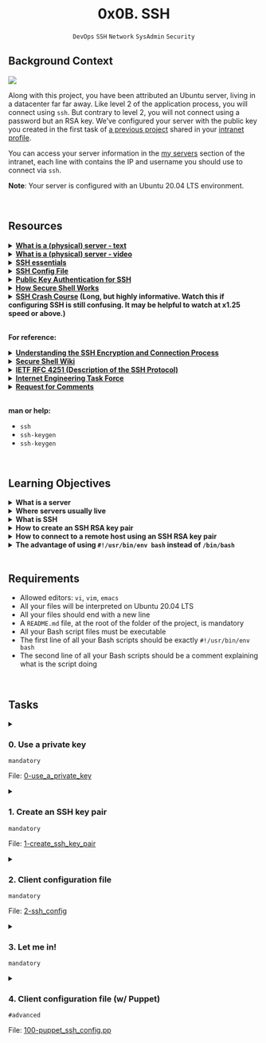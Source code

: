 <h1 align="center"><b>0x0B. SSH</b></h1>
<div align="center"><code>DevOps</code> <code>SSH</code> <code>Network</code> <code>SysAdmin</code> <code>Security</code></div>

## Background Context
<img src="https://s3.amazonaws.com/intranet-projects-files/holbertonschool-sysadmin_devops/244/zPVRKhPsUP5lK.gif">

Along with this project, you have been attributed an Ubuntu server, living in a datacenter far far away. Like level 2 of the application process, you will connect using `ssh`. But contrary to level 2, you will not connect using a password but an RSA key. We’ve configured your server with the public key you created in the first task of [a previous project](https://intranet.alxswe.com/tasks/1223) shared in your [intranet profile](https://intranet.alxswe.com/users/my_profile).

You can access your server information in the [my servers](https://intranet.alxswe.com/servers) section of the intranet, each line with contains the IP and username you should use to connect via `ssh`.

**Note**: Your server is configured with an Ubuntu 20.04 LTS environment.

<br>

## Resources
<details>
<summary><b><a href="https://en.wikipedia.org/wiki/Server_%28computing%29#Hardware_requirement">What is a (physical) server - text</a></b></summary><br>


<br><p align="center">※※※※※※※※※※※※</p><br>
</details>


<details>
<summary><b><a href="https://www.youtube.com/watch?v=B1ANfsDyjeA">What is a (physical) server - video</a></b></summary><br>


<br><p align="center">※※※※※※※※※※※※</p><br>
</details>


<details>
<summary><b><a href="https://www.digitalocean.com/community/tutorials/ssh-essentials-working-with-ssh-servers-clients-and-keys">SSH essentials</a></b></summary><br>


<br><p align="center">※※※※※※※※※※※※</p><br>
</details>


<details>
<summary><b><a href="https://www.ssh.com/academy/ssh/config">SSH Config File</a></b></summary><br>


<br><p align="center">※※※※※※※※※※※※</p><br>
</details>


<details>
<summary><b><a href="https://www.ssh.com/academy/ssh/public-key-authentication">Public Key Authentication for SSH</a></b></summary><br>


<br><p align="center">※※※※※※※※※※※※</p><br>
</details>


<details>
<summary><b><a href="https://www.youtube.com/watch?v=ORcvSkgdA58">How Secure Shell Works</a></b></summary><br>


<br><p align="center">※※※※※※※※※※※※</p><br>
</details>


<details>
<summary><b><a href="https://www.youtube.com/watch?v=hQWRp-FdTpc">SSH Crash Course</a> (Long, but highly informative. Watch this if configuring SSH is still confusing. It may be helpful to watch at x1.25 speed or above.)</b></summary><br>


<br><p align="center">※※※※※※※※※※※※</p><br>
</details>
<br>

**For reference:**

<details>
<summary><b><a href="https://www.digitalocean.com/community/tutorials/understanding-the-ssh-encryption-and-connection-process">Understanding the SSH Encryption and Connection Process</a></b></summary><br>


<br><p align="center">※※※※※※※※※※※※</p><br>
</details>


<details>
<summary><b><a href="https://en.wikipedia.org/wiki/Secure_Shell">Secure Shell Wiki</a></b></summary><br>


<br><p align="center">※※※※※※※※※※※※</p><br>
</details>


<details>
<summary><b><a href="https://www.ietf.org/rfc/rfc4251.txt">IETF RFC 4251 (Description of the SSH Protocol)</a></b></summary><br>


<br><p align="center">※※※※※※※※※※※※</p><br>
</details>


<details>
<summary><b><a href="https://en.wikipedia.org/wiki/Internet_Engineering_Task_Force">Internet Engineering Task Force</a></b></summary><br>


<br><p align="center">※※※※※※※※※※※※</p><br>
</details>


<details>
<summary><b><a href="https://en.wikipedia.org/wiki/Request_for_Comments">Request for Comments</a></b></summary><br>


<br><p align="center">※※※※※※※※※※※※</p><br>
</details>
<br>

**man or help:**
- `ssh`
- `ssh-keygen`
- `ssh-keygen`

<br>

## Learning Objectives
<details>
<summary><b><a href=" "> </a>What is a server</b></summary><br>

***A server is a piece of computer hardware or software (computer program) that provides functionality for other programs or devices, called "clients"***

<br><p align="center">※※※※※※※※※※※※</p><br>
</details>


<details>
<summary><b><a href=" "> </a>Where servers usually live</b></summary><br>

Servers can "live" in a variety of places, depending on the context:

1. **Data Centers:** Many servers are housed in data centers, which are facilities specifically designed to store and manage large numbers of servers. Data centers provide the necessary infrastructure, such as power, cooling, and security, to ensure that servers operate reliably.

2. **Cloud Services:** With the rise of cloud computing, servers are often hosted by cloud service providers like Amazon Web Services (AWS), Microsoft Azure, or Google Cloud Platform (GCP). These providers maintain massive data centers around the world and offer server hosting as a service.

3. **On-Premises:** Some organizations maintain their own on-premises server rooms or data centers. These servers are physically located within the organization's facilities and are managed by their internal IT teams.

4. **Edge Computing:** In edge computing, servers are placed closer to the location where data is generated or needed. This can include servers in remote locations, at the "edge" of the network, to reduce latency and improve performance for applications that require real-time processing.

5. **Hybrid Environments:** Many organizations use a combination of on-premises servers, servers hosted in the cloud, and edge servers, creating a hybrid environment that suits their specific needs.

The choice of where to host servers depends on factors like cost, performance, security, and the specific requirements of the applications and services they support.

<br><p align="center">※※※※※※※※※※※※</p><br>
</details>


<details>
<summary><b><a href=" "> </a>What is SSH</b></summary><br>

SSH stands for Secure Shell. It's a cryptographic network protocol that allows secure communication between two computers over an insecure network. SSH is widely used for secure remote access to systems and for executing commands on a remote machine. Here are some key aspects of SSH:

1. **Secure Communication:** SSH provides a secure channel over an unsecured network by encrypting the communication between the client and server. This encryption helps protect the confidentiality and integrity of the data being transmitted.

2. **Authentication:** SSH uses cryptographic keys (public and private key pairs) for authentication. When a client attempts to connect to a server using SSH, the server can verify the client's identity using its public key, and the client can verify the server's identity using its public key. This helps prevent man-in-the-middle attacks.

3. **Remote Access:** One of the primary uses of SSH is remote access to systems. Users can log in to a remote machine using an SSH client and execute commands as if they were sitting at the remote system's console.

4. **File Transfer:** SSH can also be used for secure file transfer using utilities like SCP (Secure Copy Protocol) and SFTP (Secure File Transfer Protocol). These utilities allow users to securely transfer files between systems over an SSH connection.

5. **Tunneling:** SSH supports tunneling, which allows users to create secure channels for other network services (such as web browsing or database access) through an SSH connection. This feature can be used to secure traffic that would otherwise be sent in plaintext over the network.

<br><p align="center">※※※※※※※※※※※※</p><br>
</details>


<details>
<summary><b><a href=" "> </a>How to create an SSH RSA key pair</b></summary><br>

You can create an SSH RSA key pair using the `ssh-keygen` command, which is a standard tool for generating SSH keys. Here's how you can do it:

1. **Open a Terminal or Command Prompt:** On your local machine, open a terminal window or a command prompt. This process is typically the same whether you're using macOS, Linux, or Windows (with the Windows Subsystem for Linux or a third-party SSH client like PuTTY).

2. **Run the `ssh-keygen` Command:** Type the following command and press Enter:

   ```
   ssh-keygen -t rsa
   ```

   This command tells `ssh-keygen` to create a new RSA key pair. You can also specify a different key type with the `-t` option (e.g., `ed25519` for Ed25519 keys).

3. **Specify the File Location:** `ssh-keygen` will prompt you to specify a file location to save the keys. You can press Enter to accept the default location, which is typically `~/.ssh/id_rsa` for the private key and `~/.ssh/id_rsa.pub` for the public key on Unix-based systems. On Windows, the default location might be different.

4. **Set a Passphrase (Optional):** You can choose to set a passphrase for your private key. This passphrase adds an extra layer of security, as it will be required every time you use the key. If you choose to set a passphrase, you'll be prompted to enter it twice.

5. **Verify the Key Generation:** Once you've completed the steps, `ssh-keygen` will generate your RSA key pair. It will display the location of the keys and some random art for the public key. You can find your private key in the location you specified and the public key in the same location with a `.pub` extension.

Your SSH RSA key pair is now generated and ready to use. You can use the public key (`id_rsa.pub`) to authenticate with SSH servers that you want to access, and the private key (`id_rsa`) will be used for authentication from your local machine. Remember to keep your private key secure and never share it with anyone else.

<br><p align="center">※※※※※※※※※※※※</p><br>
</details>


<details>
<summary><b><a href=" "> </a>How to connect to a remote host using an SSH RSA key pair</b></summary><br>

To connect to a remote host using an SSH RSA key pair, you can use the `ssh` command-line tool. Here's how you can do it:

1. **Locate Your Private Key:** First, make sure you know the location of your private key file (usually `id_rsa` or something similar) on your local machine.

2. **Open a Terminal or Command Prompt:** Open a terminal window or a command prompt on your local machine.

3. **Run the `ssh` Command:** Use the following command syntax to connect to the remote host using your SSH key pair:

   ```sh
   ssh -i /path/to/private_key username@remote_host
   ```

   Replace `/path/to/private_key` with the actual path to your private key file, `username` with your username on the remote host, and `remote_host` with the ***hostname or IP address*** of the remote server.

   For example, if your private key is located in `~/.ssh/id_rsa` and your username on the remote host is `user`, and the host is `example.com`, you would use:

   ```sh
   ssh -i ~/.ssh/id_rsa user@example.com
   ```

4. **Enter Passphrase (if applicable):** If you set a passphrase for your private key when you created it, you will be prompted to enter the passphrase. If you did not set a passphrase, you will be connected directly.

5. **Successful Connection:** If the connection is successful, you will be logged into the remote host via SSH, and you can start using the remote shell as if you were physically at the remote machine.

By using the `-i` option with `ssh`, you specify the path to your private key file. This tells SSH to use that private key for authentication when connecting to the remote host. The corresponding public key should be added to the `~/.ssh/authorized_keys` file on the remote server for the authentication to succeed.

<br><p align="center">※※※※※※※※※※※※</p><br>
</details>


<details>
<summary><b><a href=" "> </a>The advantage of using <code>#!/usr/bin/env bash</code> instead of <code>/bin/bash</code></b></summary><br>

Using `#!/usr/bin/env bash` instead of specifying the absolute path like `/bin/bash` in a shebang line has several advantages:

1. **Portability:**
   - `env` (short for "environment") is a command that searches the user's `PATH` environment variable for the specified command (`bash` in this case). This means that using `#!/usr/bin/env bash` makes your script more portable across different systems. It can find the appropriate `bash` executable, even if it's not located in the same path on every system.

2. **Avoid Hard-Coding Paths:**
   - Hard-coding the path to the `bash` interpreter (e.g., `/bin/bash`) may lead to issues if the script is run on a system where `bash` is located in a different directory. Using `env` allows the system to locate the correct interpreter based on the user's environment.

3. **User Preferences:**
   - Some users prefer to use a different shell or have a custom setup where `bash` is located in a non-standard directory. Using `env` respects the user's preferences and uses the first `bash` executable found in their `PATH`.

4. **Avoid Version Issues:**
   - Different systems may have different versions of `bash` installed in different locations. Using `env` allows the system to use the user's preferred version of `bash` without hard-coding a specific path.

5. **Easier Updates:**
   - If `bash` is updated or moved to a different location on the system, scripts using `#!/usr/bin/env bash` will automatically use the updated version without requiring modifications to the script.

It's important to note that while using `env` has these advantages, it also comes with a slight performance cost, as it involves an additional process to locate the interpreter. However, for most scripts, this difference in performance is negligible compared to the benefits of increased portability and adaptability.

<br><p align="center">※※※※※※※※※※※※</p><br>
</details>

<br>

## Requirements
- Allowed editors: `vi`, `vim`, `emacs`
- All your files will be interpreted on Ubuntu 20.04 LTS
- All your files should end with a new line
- A `README.md` file, at the root of the folder of the project, is mandatory
- All your Bash script files must be executable
- The first line of all your Bash scripts should be exactly `#!/usr/bin/env bash`
- The second line of all your Bash scripts should be a comment explaining what is the script doing

<br>

## Tasks
<details>
<summary>

### 0. Use a private key
`mandatory`

File: [0-use_a_private_key](https://github.com/codenvibes/alx-system_engineering-devops/blob/master/0x0B-ssh/0-use_a_private_key)
</summary>

Write a Bash script that uses `ssh` to connect to your server using the private key `~/.ssh/school` with the user `ubuntu`.

Requirements:

- Only use `ssh` single-character flags
- You cannot use `-l`
- You do not need to handle the case of a private key protected by a passphrase
```
sylvain@ubuntu$ ./0-use_a_private_key
ubuntu@server01:~$ exit
Connection to 8.8.8.8 closed.
sylvain@ubuntu$ 
```

</details>

<details>
<summary>

### 1. Create an SSH key pair
`mandatory`

File: [1-create_ssh_key_pair](https://github.com/codenvibes/alx-system_engineering-devops/blob/master/0x0B-ssh/1-create_ssh_key_pair)
</summary>

Write a Bash script that creates an RSA key pair.

Requirements:

- Name of the created private key must be `school`
- Number of bits in the created key to be created 4096
- The created key must be protected by the passphrase `betty`

Example:
```
sylvain@ubuntu$ ls
1-create_ssh_key_pair
sylvain@ubuntu$ ./1-create_ssh_key_pair
Generating public/private rsa key pair.
Your identification has been saved in school.
Your public key has been saved in school.pub.
The key fingerprint is:
5d:a8:c1:f5:98:b6:e5:c0:9b:ee:02:c4:d4:01:f3:ba vagrant@ubuntu
The key's randomart image is:
+--[ RSA 4096]----+
|      oo...      |
|      .+.o =     |
|     o  + B +    |
|      o. = O     |
|     .. S = .    |
|      .. .       |
|      E.  .      |
|        ..       |
|         ..      |
+-----------------+
sylvain@ubuntu$ ls
1-create_ssh_key_pair school  school.pub
sylvain@ubuntu$ 
```

</details>

<details>
<summary>

### 2. Client configuration file
`mandatory`

File: [2-ssh_config](https://github.com/codenvibes/alx-system_engineering-devops/blob/master/0x0B-ssh/2-ssh_config)
</summary>

Your machine has an SSH configuration file for the local SSH client, let’s configure it to our needs so that you can connect to a server without typing a password. Share your SSH client configuration in your answer file.

Requirements:

- Your SSH client configuration must be configured to use the private key `~/.ssh/school`
- Your SSH client configuration must be configured to refuse to authenticate using a password

Example:
```
sylvain@ubuntu$ ssh -v ubuntu@98.98.98.98
OpenSSH_6.6.1, OpenSSL 1.0.1f 6 Jan 2014
debug1: Reading configuration data /etc/ssh/ssh_config
debug1: /etc/ssh/ssh_config line 47: Applying options for *
debug1: Connecting to 98.98.98.98 port 22.
debug1: Connection established.
debug1: identity file /home/sylvain/.ssh/school type -1
debug1: identity file /home/sylvain/.ssh/school-cert type -1
debug1: Enabling compatibility mode for protocol 2.0
debug1: Local version string SSH-2.0-OpenSSH_8.1
debug1:Remote protocol version 2.0, remote software version OpenSSH_7.6p1 Ubuntu-4ubuntu0.5
debug1: match: OpenSSH_7.6p1 Ubuntu-4ubuntu2.1 pat OpenSSH* compat 0x04000000
debug1: SSH2_MSG_KEXINIT sent
debug1: SSH2_MSG_KEXINIT received
debug1: kex: server->client aes128-ctr hmac-sha1-etm@openssh.com none
debug1: kex: client->server aes128-ctr hmac-sha1-etm@openssh.com none
debug1: sending SSH2_MSG_KEX_ECDH_INIT
debug1: expecting SSH2_MSG_KEX_ECDH_REPLY
debug1: Server host key: ECDSA bd:03:f8:6a:12:28:d6:17:85:c1:b6:91:f1:da:0f:37
debug1: Host '98.98.98.98' is known and matches the ECDSA host key.
debug1: Found key in /home/sylvain/.ssh/known_hosts:1
debug1: ssh_ecdsa_verify: signature correct
debug1: SSH2_MSG_NEWKEYS sent
debug1: expecting SSH2_MSG_NEWKEYS
debug1: SSH2_MSG_NEWKEYS received
debug1: SSH2_MSG_SERVICE_REQUEST sent
debug1: SSH2_MSG_SERVICE_ACCEPT received
debug1: Authentications that can continue: publickey,password
debug1: Next authentication method: publickey
debug1: Trying private key: /home/sylvain/.ssh/school
debug1: key_parse_private2: missing begin marker
debug1: read PEM private key done: type RSA
debug1: Authentication succeeded (publickey).
Authenticated to 98.98.98.98 ([98.98.98.98]:22).
debug1: channel 0: new [client-session]
debug1: Requesting no-more-sessions@openssh.com
debug1: Entering interactive session.
debug1: client_input_global_request: rtype hostkeys-00@openssh.com want_reply 0
debug1: Sending environment.
debug1: Sending env LANG = en_US.UTF-8
ubuntu@magic-server:~$
```
In the example above, we can see that `ssh` tries to authenticate using `school` and does not try to authenticate using a password. You can replace `98.98.98.98` by the IP of your server for testing purposes.

</details>

<details>
<summary>

### 3. Let me in!
`mandatory`
</summary>

Now that you have successfully connected to your server, we would also like to join the party.

Add the SSH public key below to your server so that we can connect using the `ubuntu` user.
```
ssh-rsa AAAAB3NzaC1yc2EAAAADAQABAAABAQDNdtrNGtTXe5Tp1EJQop8mOSAuRGLjJ6DW4PqX4wId/Kawz35ESampIqHSOTJmbQ8UlxdJuk0gAXKk3Ncle4safGYqM/VeDK3LN5iAJxf4kcaxNtS3eVxWBE5iF3FbIjOqwxw5Lf5sRa5yXxA8HfWidhbIG5TqKL922hPgsCGABIrXRlfZYeC0FEuPWdr6smOElSVvIXthRWp9cr685KdCI+COxlj1RdVsvIo+zunmLACF9PYdjB2s96Fn0ocD3c5SGLvDOFCyvDojSAOyE70ebIElnskKsDTGwfT4P6jh9OBzTyQEIS2jOaE5RQq4IB4DsMhvbjDSQrP0MdCLgwkN
```

</details>

<details>
<summary>

### 4. Client configuration file (w/ Puppet)
`#advanced`

File: [100-puppet_ssh_config.pp](https://github.com/codenvibes/alx-system_engineering-devops/blob/master/0x0B-ssh/100-puppet_ssh_config.pp)
</summary>

Let’s practice using Puppet to make changes to our configuration file. Just as in the previous configuration file task, we’d like you to set up your client SSH configuration file so that you can connect to a server without typing a password.

Requirements:

- Your SSH client configuration must be configured to use the private key `~/.ssh/school`
- Your SSH client configuration must be configured to refuse to authenticate using a password

Example:
```
vagrant@ubuntu:~$ sudo puppet apply 100-puppet_ssh_config.pp
Notice: Compiled catalog for ubuntu-xenial in environment production in 0.11 seconds
Notice: /Stage[main]/Main/File_line[Turn off passwd auth]/ensure: created
Notice: /Stage[main]/Main/File_line[Declare identity file]/ensure: created
Notice: Finished catalog run in 0.03 seconds
vagrant@ubuntu:~$
```

</details>

